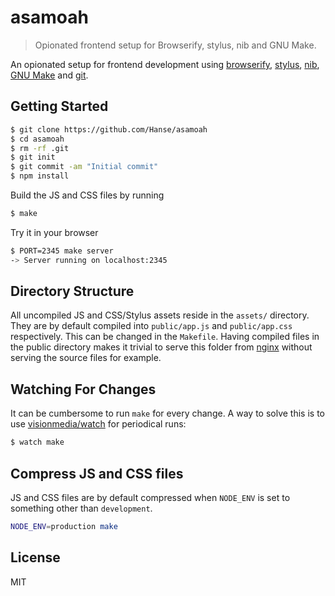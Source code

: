 # asamoah

> Opionated frontend setup for Browserify, stylus, nib and GNU Make.

An opionated setup for frontend development using [browserify](http://browserify.org/), [stylus](http://learnboost.github.io/stylus/), [nib](https://github.com/visionmedia/nib), [GNU Make](http://www.gnu.org/software/make/) and [git](http://git-scm.com/).

## Getting Started
```bash
$ git clone https://github.com/Hanse/asamoah
$ cd asamoah
$ rm -rf .git
$ git init
$ git commit -am "Initial commit"
$ npm install
```

Build the JS and CSS files by running
```bash
$ make
```

Try it in your browser
```bash
$ PORT=2345 make server
-> Server running on localhost:2345
```

## Directory Structure
All uncompiled JS and CSS/Stylus assets reside in the `assets/` directory. They are by default compiled into `public/app.js` and `public/app.css` respectively. This can be changed in the `Makefile`. Having compiled files in the public directory makes it trivial to serve this folder from [nginx]() without serving the source files for example.

## Watching For Changes
It can be cumbersome to run `make` for every change. A way to solve this is to use [visionmedia/watch]() for periodical runs:

```bash
$ watch make
```

## Compress JS and CSS files
JS and CSS files are by default compressed when `NODE_ENV` is set to something other than `development`.

```bash
NODE_ENV=production make
```

## License
MIT
